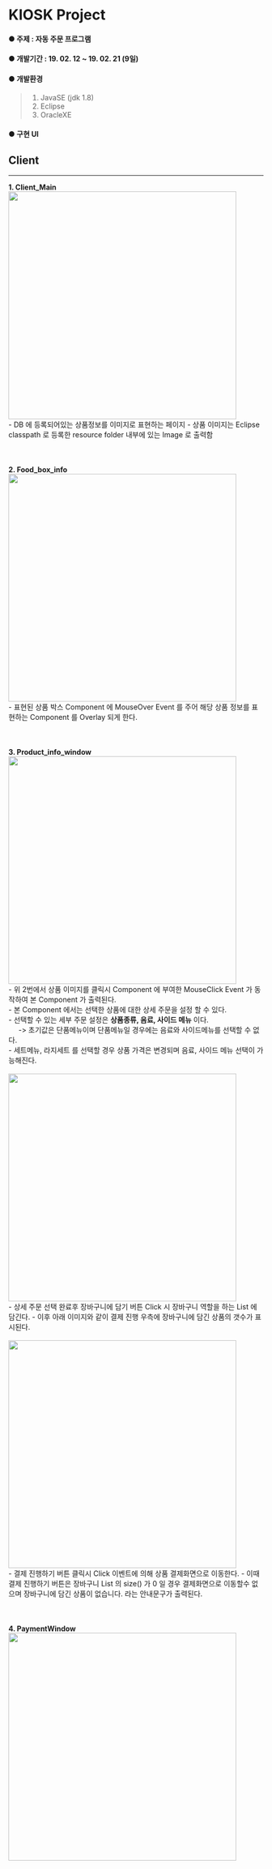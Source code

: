 # KIOSK Project
#### ● 주제 : 자동 주문 프로그램
#### ● 개발기간 : 19. 02. 12 ~ 19. 02. 21 (9일)
#### ● 개발환경
> 1) JavaSE (jdk 1.8)
> 2) Eclipse
> 3) OracleXE

#### ● 구현 UI
## Client 
<hr/>
<b>1. Client_Main</b>
<img src="https://blogfiles.pstatic.net/MjAxOTA1MDJfMjUx/MDAxNTU2NzIzNzMwMjY5.WNKYUqHr6QekYk2byX1KVSl7Nb9b3dg_Ky2YNUAcz9gg.oWK-SOlnMrNSCRRL0VMNDaZUI_yhghKeovpJqWpOgAog.PNG.phh_92/Client_Main.png?type=w2" width="450px"/>
<br>
- DB 에 등록되어있는 상품정보를 이미지로 표현하는 페이지
- 상품 이미지는 Eclipse classpath 로 등록한 resource folder 내부에 있는 Image 로 출력함
<br><br><br><br>
<b>2. Food_box_info</b>
<img src="https://blogfiles.pstatic.net/MjAxOTA1MDJfODgg/MDAxNTU2NzI0NDIzMDQ2.SpH101HwkxlNyKNaNOVjA2EqFZjJR24wF4NW8HrvaXwg.VoHyGOb_qsRJUzKfBds0CiArdBFfvQ-dez0uQ3uyDWAg.PNG.phh_92/foodbox_product_info.png?type=w2" width="450px"/>
<br>
- 표현된 상품 박스 Component 에 MouseOver Event 를 주어 해당 상품 정보를 표현하는 Component 를 Overlay 되게 한다.
<br><br><br><br>
<b>3. Product_info_window</b>
<img src="https://blogfiles.pstatic.net/MjAxOTA1MDJfODcg/MDAxNTU2NzIzNzMzMzA1.MOtN2_S7jyPm2s1sVXJOAp04uar7tb7r4Gs3xG60rJAg.yV6GJcKT1T0ExQ7KkLQV2xXUWDnzHwL7NUl1u2OATWAg.PNG.phh_92/selected_box.png?type=w2" width="450px"/>
<br>
- 위 2번에서 상품 이미지를 클릭시 Component 에 부여한 MouseClick Event 가 동작하여 본 Component 가 출력된다.<br>
- 본 Component 에서는 선택한 상품에 대한 상세 주문을 설정 할 수 있다.<br>
- 선택할 수 있는 세부 주문 설정은 <b>상품종류, 음료, 사이드 메뉴</b> 이다.<br>
&nbsp;&nbsp;&nbsp;&nbsp;&nbsp;-> 초기값은 단품메뉴이며 단품메뉴일 경우에는 음료와 사이드메뉴를 선택할 수 없다.<br>
- 세트메뉴, 라지세트 를 선택할 경우 상품 가격은 변경되며 음료, 사이드 메뉴 선택이 가능해진다.<br><br>
<img src="https://blogfiles.pstatic.net/MjAxOTA1MDJfMjgz/MDAxNTU2NzIzNzMzODYw.1i46QOfJKUhd1IZjds6iJjshdwo8I6M1gq9qqz4cUWEg.4v8EHcZEB1kXh5cjrn5Oy_5VD3U0DS7SwvgzqwXgcXQg.PNG.phh_92/selected_box2.png?type=w2" width="450px"/>
<br>
- 상세 주문 선택 완료후 장바구니에 담기 버튼 Click 시 장바구니 역할을 하는 List 에 담긴다.
- 이후 아래 이미지와 같이 결제 진행 우측에 장바구니에 담긴 상품의 갯수가 표시된다.
<br><br>
<img src="https://blogfiles.pstatic.net/MjAxOTA1MDJfMjY4/MDAxNTU2NzIzNzI5NDky.uTEdLkDABSSCRB1_0UkL2betT5noWn0Y-9882oBjxzwg.qoZO4t-jZ0bmAsf5NaFH_2dXWoSafhNHZvngBXVucxEg.PNG.phh_92/cart.png?type=w2" width="450px"/>
<br>
- 결제 진행하기 버튼 클릭시 Click 이벤트에 의해 상품 결제화면으로 이동한다.
- 이때 결제 진행하기 버튼은 장바구니 List 의 size() 가 0 일 경우 결제화면으로 이동할수 없으며 장바구니에 담긴 상품이 없습니다. 라는 안내문구가 출력된다.
<br><br><br><br>
<b>4. PaymentWindow</b>
<img src="https://blogfiles.pstatic.net/MjAxOTA1MDJfMzIg/MDAxNTU2NzIzNzMyNjc3.2StIBHqeCzdNm0cMvIjKRPpLKcc1stiWa0BNxc22QYgg.FA8tQqLGAt_mfC4OGxbPOV-HouwumYNXxYfJ9sLGKv8g.PNG.phh_92/payment_window.png?type=w2" width="450px"/>
